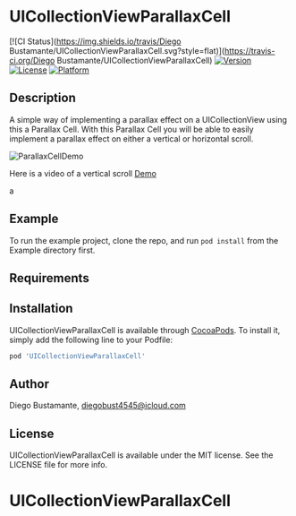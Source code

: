 # UICollectionViewParallaxCell

[![CI Status](https://img.shields.io/travis/Diego Bustamante/UICollectionViewParallaxCell.svg?style=flat)](https://travis-ci.org/Diego Bustamante/UICollectionViewParallaxCell)
[![Version](https://img.shields.io/cocoapods/v/UICollectionViewParallaxCell.svg?style=flat)](https://cocoapods.org/pods/UICollectionViewParallaxCell)
[![License](https://img.shields.io/cocoapods/l/UICollectionViewParallaxCell.svg?style=flat)](https://cocoapods.org/pods/UICollectionViewParallaxCell)
[![Platform](https://img.shields.io/cocoapods/p/UICollectionViewParallaxCell.svg?style=flat)](https://cocoapods.org/pods/UICollectionViewParallaxCell)

## Description

A simple way of implementing a parallax effect on a UICollectionView using this a Parallax Cell. With this Parallax Cell you will be able to easily implement a parallax effect on either a vertical or horizontal scroll.

![ParallaxCellDemo](https://s3.amazonaws.com/diegophotos/github/ParallaxCells.png)

Here is a video of a vertical scroll [Demo](https://youtu.be/wN3RaSWmP6I)

a
## Example

To run the example project, clone the repo, and run `pod install` from the Example directory first.

## Requirements

## Installation

UICollectionViewParallaxCell is available through [CocoaPods](https://cocoapods.org). To install
it, simply add the following line to your Podfile:

```ruby
pod 'UICollectionViewParallaxCell'
```

## Author

Diego Bustamante, diegobust4545@icloud.com

## License

UICollectionViewParallaxCell is available under the MIT license. See the LICENSE file for more info.
# UICollectionViewParallaxCell
